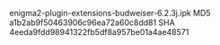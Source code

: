 enigma2-plugin-extensions-budweiser-6.2.3j.ipk
MD5 a1b2ab9f50463906c96ea72a60c8dd81
SHA 4eeda9fdd98941322fb5df8a957be01a4ae48571

